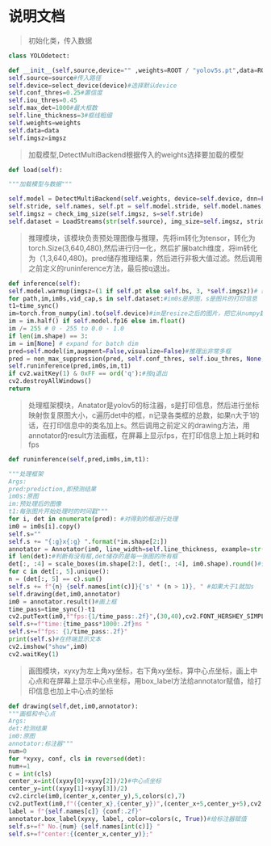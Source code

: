 ﻿


# 说明文档
>初始化类，传入数据
 ```python
class YOLOdetect:

def __init__(self,source,device="" ,weights=ROOT / "yolov5s.pt",data=ROOT / "data/YOLO_train.yaml",imgsz=(640, 640)):
self.source=source#传入路径
self.device=select_device(device)#选择默认device
self.conf_thres=0.25#置信度
self.iou_thres=0.45
self.max_det=1000#最大框数
self.line_thickness=3#框线粗细
self.weights=weights
self.data=data
self.imgsz=imgsz
```
>加载模型,DetectMultiBackend根据传入的weights选择要加载的模型
```python
def load(self):

"""加载模型与数据"""

self.model = DetectMultiBackend(self.weights, device=self.device, dnn=False, data=self.data, fp16=False)
self.stride, self.names, self.pt = self.model.stride, self.model.names, self.model.pt#模型的步长，模型的类别名（就是检测目标的名字），模型是不是pytorch
self.imgsz = check_img_size(self.imgsz, s=self.stride)
self.dataset = LoadStreams(str(self.source), img_size=self.imgsz, stride=self.stride, auto=self.pt, vid_stride=1)#将视频流加载进数据集
```
>推理模块，该模块负责预处理图像与推理，先将im转化为tensor，转化为torch.Size(3,640,480),然后进行归一化，然后扩展batch维度，将im转化为（1,3,640,480)。pred储存推理结果，然后进行非极大值过滤。然后调用之前定义的runinference方法，最后按q退出。
```python
def inference(self):
self.model.warmup(imgsz=(1 if self.pt else self.bs, 3, *self.imgsz))# 给gpu热身
for path,im,im0s,vid_cap,s in self.dataset:#im0s是原图，s是图片的打印信息
t1=time_sync()
im=torch.from_numpy(im).to(self.device)#im是resize之后的图片，把它从numpy数组转换为pytorch张量。
im = im.half() if self.model.fp16 else im.float()
im /= 255 # 0 - 255 to 0.0 - 1.0
if len(im.shape) == 3:
im = im[None] # expand for batch dim
pred=self.model(im,augment=False,visualize=False)#推理出非常多框
pred = non_max_suppression(pred, self.conf_thres, self.iou_thres, None, False, max_det=self.max_det)#非极大值过滤，获得很多框的xyxy，置信度，检测出来的目标所属类别
self.runinference(pred,im0s,im,t1)
if cv2.waitKey(1) & 0xFF == ord('q'):#按q退出
cv2.destroyAllWindows()
return
```
>处理框架模块，Anatator是yolov5的标注器，s是打印信息，然后进行坐标映射恢复原图大小，c遍历det中的框，n记录各类框的总数，如果n大于1的话，在打印信息中的类名加上s。然后调用之前定义的drawing方法，用annotator的result方法画框，在屏幕上显示fps，在打印信息上加上耗时和fps
```python
def runinference(self,pred,im0s,im,t1):

"""处理框架
Args:
pred:prediction,即预测结果
im0s:原图
im:预处理后的图像
t1:每张图片开始处理时的时间戳"""
for i, det in enumerate(pred): #对得到的框进行处理
im0 = im0s[i].copy()
self.s=""
self.s += "{:g}x{:g} ".format(*im.shape[2:])
annotator = Annotator(im0, line_width=self.line_thickness, example=str(self.names))#画图工具
if len(det):#判断有没有框,det储存的是每一张图的所有框
det[:, :4] = scale_boxes(im.shape[2:], det[:, :4], im0.shape).round()#恢复原图大小（坐标映射），方便能在原图画框
for c in det[:, 5].unique():
n = (det[:, 5] == c).sum()
self.s += f"{n} {self.names[int(c)]}{'s' * (n > 1)}, " #如果大于1就加s
self.drawing(det,im0,annotator)
im0 = annotator.result()#画上框
time_pass=time_sync()-t1
cv2.putText(im0,f"fps:{1/time_pass:.2f}",(30,40),cv2.FONT_HERSHEY_SIMPLEX,1,(0,0,0))#在左上角显示fps
self.s+=f"time:{time_pass*1000:.2f}ms "
self.s+=f"fps: {1/time_pass:.2f}"
print(self.s)#在终端显示文本
cv2.imshow("show",im0)
cv2.waitKey(1)
```

> 画图模块，xyxy为左上角xy坐标，右下角xy坐标，算中心点坐标，画上中心点和在屏幕上显示中心点坐标，用box_label方法给annotator赋值，给打印信息也加上中心点的坐标
```python
def drawing(self,det,im0,annotator):
"""画框和中心点
Args:
det:检测结果
im0:原图
annotator:标注器"""
num=0
for *xyxy, conf, cls in reversed(det):
num+=1
c = int(cls)
center_x=int((xyxy[0]+xyxy[2])/2)#中心点坐标
center_y=int((xyxy[1]+xyxy[3])/2)
cv2.circle(im0,(center_x,center_y),5,colors(c),7)
cv2.putText(im0,f"({center_x},{center_y})",(center_x+5,center_y+5),cv2.FONT_HERSHEY_SIMPLEX,1,(0,0,0))
label = f"{self.names[c]} {conf:.2f}"
annotator.box_label(xyxy, label, color=colors(c, True))#给标注器赋值
self.s+=f" No.{num} {self.names[int(c)]} "
self.s+=f"center:{(center_x,center_y)};"

```

